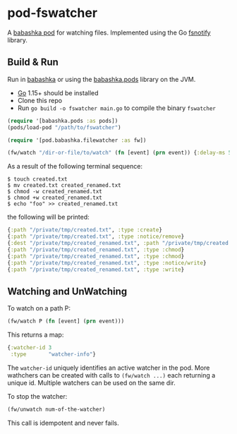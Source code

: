 # pod-fswatcher

A [babashka pod](https://github.com/babashka/babashka.pods) for watching files.
Implemented using the Go [fsnotify](https://github.com/fsnotiy/fsnotify) library.

## Build & Run

Run in [babashka](https://github.com/borkdude/babashka/) or using the
[babashka.pods](https://github.com/babashka/babashka.pods) library on the JVM.

- [Go](https://golang.org/dl/) 1.15+ should be installed
- Clone this repo
- Run `go build -o fswatcher main.go` to compile the binary `fswatcher`

``` clojure
(require '[babashka.pods :as pods])
(pods/load-pod "/path/to/fswatcher")

(require '[pod.babashka.filewatcher :as fw])

(fw/watch "/dir-or-file/to/watch" (fn [event] (prn event)) {:delay-ms 50})
```

As a result of the following terminal sequence:

``` shell
$ touch created.txt
$ mv created.txt created_renamed.txt
$ chmod -w created_renamed.txt
$ chmod +w created_renamed.txt
$ echo "foo" >> created_renamed.txt
```

the following will be printed:

``` clojure
{:path "/private/tmp/created.txt", :type :create}
{:path "/private/tmp/created.txt", :type :notice/remove}
{:dest "/private/tmp/created_renamed.txt", :path "/private/tmp/created.txt", :type :rename}
{:path "/private/tmp/created_renamed.txt", :type :chmod}
{:path "/private/tmp/created_renamed.txt", :type :chmod}
{:path "/private/tmp/created_renamed.txt", :type :notice/write}
{:path "/private/tmp/created_renamed.txt", :type :write}
```

## Watching and UnWatching
To watch on a path P:
```clojure
(fw/watch P (fn [event] (prn event)))
```
This returns a map:
```clojure
{:watcher-id 3
 :type       "watcher-info"}
```
The `watcher-id` uniquely identifies an active watcher in the pod.
More wathchers can be created with calls to `(fw/watch ...)` each returning a unique id.
Multiple watchers can be used on the same dir.

To stop the watcher:
```clojure
(fw/unwatch num-of-the-watcher)
```
This call is idempotent and never fails.
